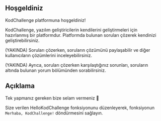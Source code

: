 ## Hoşgeldiniz

KodChallenge platformuna hoşgeldiniz!

KodChallenge, yazılım geliştiricilerin kendilerini geliştirmeleri için hazırlanmış bir platformdur. Platformda bulunan soruları çözerek kendinizi geliştirebilirsiniz. 

(YAKINDA) Soruları çözerken, soruların çözümünü paylaşabilir ve diğer kullanıcıların çözümlerini inceleyebilirsiniz.

(YAKINDA) Ayrıca, soruları çözerken karşılaştığınız sorunları, soruların altında bulunan yorum bölümünden sorabilirsiniz.


## Açıklama

Tek yapmanız gereken bize selam vermeniz 🙂 

Size verilen HelloKodChallenge fonksiyonunu düzenleyerek, fonksiyonun `Merhaba, KodChallenge!` döndürmesini sağlayın.
